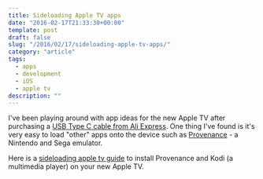 ```yaml
---
title: Sideloading Apple TV apps
date: "2016-02-17T21:33:30+00:00"
template: post
draft: false
slug: "/2016/02/17/sideloading-apple-tv-apps/"
category: "article"
tags:
  - apps
  - development
  - iOS
  - apple tv
description: ""
---
```


I've been playing around with app ideas for the new Apple TV after purchasing a <a href="http://www.aliexpress.com/item/New-USB-C-Type-C-Cable-USB-3-1-USB-Data-Sync-Charging-Cable-For-Nexus/32530691700.html">USB Type C cable from Ali Express</a>. One thing I've found is it's very easy to load "other" apps onto the device such as <a href="https://github.com/jasarien/Provenance">Provenance</a> - a Nintendo and Sega emulator.

Here is a <a href="http://sideloadappletv.com">sideloading apple tv guide</a> to install Provenance and Kodi (a multimedia player) on your new Apple TV.
